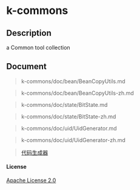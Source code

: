 # k-commons

## Description

a Common tool collection

## Document
> k-commons/doc/bean/BeanCopyUtils.md

> k-commons/doc/bean/BeanCopyUtils-zh.md

> k-commons/doc/state/BitState.md 

> k-commons/doc/state/BitState-zh.md

> k-commons/doc/uid/UidGenerator.md

> k-commons/doc/uid/UidGenerator-zh.md

> [代码生成器](k-code-generator/README.md)

#### License

[Apache License 2.0](https://www.apache.org/licenses/LICENSE-2.0)
